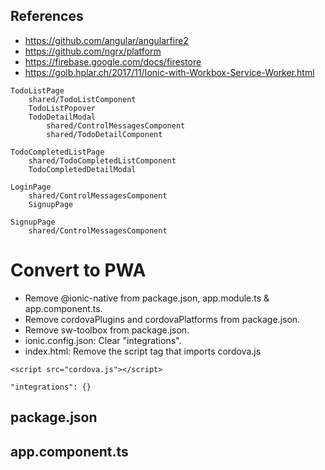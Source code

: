## References

* https://github.com/angular/angularfire2
* https://github.com/ngrx/platform
* https://firebase.google.com/docs/firestore
* https://golb.hplar.ch/2017/11/Ionic-with-Workbox-Service-Worker.html

```
TodoListPage
    shared/TodoListComponent
    TodoListPopover
    TodoDetailModal
        shared/ControlMessagesComponent
        shared/TodoDetailComponent

TodoCompletedListPage
    shared/TodoCompletedListComponent
    TodoCompletedDetailModal

LoginPage
    shared/ControlMessagesComponent
    SignupPage

SignupPage
    shared/ControlMessagesComponent
```

# Convert to PWA

* Remove @ionic-native from package.json, app.module.ts & app.component.ts.
* Remove cordovaPlugins and cordovaPlatforms from package.json.
* Remove sw-toolbox from package.json.
* ionic.config.json: Clear "integrations".
* index.html: Remove the script tag that imports cordova.js

```
<script src="cordova.js"></script>
```


```
"integrations": {}
```

## package.json

## app.component.ts
